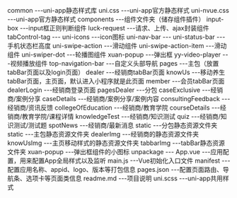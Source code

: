 common						---uni-app静态样式库
	uni.css					---uni-app官方静态样式
	uni-nvue.css			---uni-app官方静态样式
components					---组件文件夹（储存组件插件）
	input-box				---input框正则判断组件
	luck-request			---请求、上传、ajax封装组件
	tabControl-tag			---
	uni-icons				---icon图标
	uni-nav-bar				---
	uni-status-bar			---手机状态栏高度
	uni-swipe-action		---滑动组件
	uni-swipe-action-item	---滑动组件
	uni-swiper-dot			---轮播图组件
	xuan-popup				---弹出框
	yy-video-player			---视频播放组件
	top-navigation-bar		---自定义头部导航
pages						---主包（放置tabBar页面以及login页面）
	dealer					---经销商tabBar页面
	knowUs					---移动养生tabBar页面，主页面，默认进入小程序就是此页面
	member					---会员tabBar页面
	dealerLogin				---经销商登录页面
pagesDealer					---分包
	caseExclusive			---经销商/案例分享
	caseDetails				---经销商/案例分享/案例内容
	consultingFeedback		---经销商/资讯反馈
	collegeOfEducation		---经销商/教育学院
	courseDetails			---经销商/教育学院/课程详情
	knowledgeTest			---经销商/知识测试
	quiz					---经销商/知识测试/测试题
	spotNews				---经销商/最新消息
	static					---分包静态资源文件夹
static						---主包静态资源文件夹
	dealerImg				---经销商的静态资源文件夹
	knowUsImg				---主页移动样式的静态资源文件夹
	tabbarImg				---tabBar静态资源文件夹
	xuan-popup				---弹出框组件的小图标
unpackage					---
App.vue						---应用配置，用来配置App全局样式以及监听
main.js						---Vue初始化入口文件
manifest					---配置应用名称、appid、logo、版本等打包信息
pages.json					---配置页面路由、导航条、选项卡等页面类信息
readme.md					---项目说明
uni.scss					---uni-app共用样式